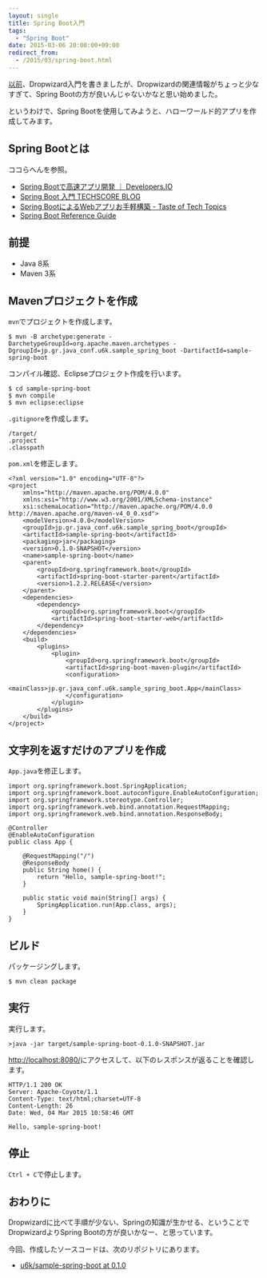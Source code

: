 ```yaml
---
layout: single
title: Spring Boot入門
tags:
  - "Spring Boot"
date: 2015-03-06 20:00:00+09:00
redirect_from:
  - /2015/03/spring-boot.html
---
```


[以前](http://u6k-apps.blogspot.jp/2015/02/dropwizard.html)、Dropwizard入門を書きましたが、Dropwizardの関連情報がちょっと少なすぎて、Spring Bootの方が良いんじゃないかなと思い始めました。

というわけで、Spring Bootを使用してみようと、ハローワールド的アプリを作成してみます。

## Spring Bootとは

ココらへんを参照。

- [Spring Bootで高速アプリ開発 ｜ Developers.IO](http://dev.classmethod.jp/server-side/java/springboot/)
- [Spring Boot 入門 TECHSCORE BLOG](http://www.techscore.com/blog/2014/05/01/spring-boot-introduction/)
- [Spring BootによるWebアプリお手軽構築 - Taste of Tech Topics](http://acro-engineer.hatenablog.com/entry/2014/06/03/120128)
- [Spring Boot Reference Guide](http://docs.spring.io/spring-boot/docs/1.2.2.RELEASE/reference/htmlsingle/)

## 前提

- Java 8系
- Maven 3系

## Mavenプロジェクトを作成

`mvn`でプロジェクトを作成します。

```
$ mvn -B archetype:generate -DarchetypeGroupId=org.apache.maven.archetypes -DgroupId=jp.gr.java_conf.u6k.sample_spring_boot -DartifactId=sample-spring-boot
```

コンパイル確認、Eclipseプロジェクト作成を行います。

```
$ cd sample-spring-boot
$ mvn compile
$ mvn eclipse:eclipse
```

`.gitignore`を作成します。

```
/target/
.project
.classpath
```

`pom.xml`を修正します。

```
<?xml version="1.0" encoding="UTF-8"?>
<project
    xmlns="http://maven.apache.org/POM/4.0.0"
    xmlns:xsi="http://www.w3.org/2001/XMLSchema-instance"
    xsi:schemaLocation="http://maven.apache.org/POM/4.0.0 http://maven.apache.org/maven-v4_0_0.xsd">
    <modelVersion>4.0.0</modelVersion>
    <groupId>jp.gr.java_conf.u6k.sample_spring_boot</groupId>
    <artifactId>sample-spring-boot</artifactId>
    <packaging>jar</packaging>
    <version>0.1.0-SNAPSHOT</version>
    <name>sample-spring-boot</name>
    <parent>
        <groupId>org.springframework.boot</groupId>
        <artifactId>spring-boot-starter-parent</artifactId>
        <version>1.2.2.RELEASE</version>
    </parent>
    <dependencies>
        <dependency>
            <groupId>org.springframework.boot</groupId>
            <artifactId>spring-boot-starter-web</artifactId>
        </dependency>
    </dependencies>
    <build>
        <plugins>
            <plugin>
                <groupId>org.springframework.boot</groupId>
                <artifactId>spring-boot-maven-plugin</artifactId>
                <configuration>
                    <mainClass>jp.gr.java_conf.u6k.sample_spring_boot.App</mainClass>
                </configuration>
            </plugin>
        </plugins>
    </build>
</project>
```

## 文字列を返すだけのアプリを作成

`App.java`を修正します。

```
import org.springframework.boot.SpringApplication;
import org.springframework.boot.autoconfigure.EnableAutoConfiguration;
import org.springframework.stereotype.Controller;
import org.springframework.web.bind.annotation.RequestMapping;
import org.springframework.web.bind.annotation.ResponseBody;

@Controller
@EnableAutoConfiguration
public class App {

    @RequestMapping("/")
    @ResponseBody
    public String home() {
        return "Hello, sample-spring-boot!";
    }

    public static void main(String[] args) {
        SpringApplication.run(App.class, args);
    }
}
```

## ビルド

パッケージングします。

```
$ mvn clean package
```

## 実行

実行します。

```
>java -jar target/sample-spring-boot-0.1.0-SNAPSHOT.jar
```

[http://localhost:8080/](http://localhost:8080/)にアクセスして、以下のレスポンスが返ることを確認します。

```
HTTP/1.1 200 OK
Server: Apache-Coyote/1.1
Content-Type: text/html;charset=UTF-8
Content-Length: 26
Date: Wed, 04 Mar 2015 10:58:46 GMT

Hello, sample-spring-boot!
```

## 停止

`Ctrl + C`で停止します。

## おわりに

Dropwizardに比べて手順が少ない、Springの知識が生かせる、ということでDropwizardよりSpring Bootの方が良いかなー、と思っています。

今回、作成したソースコードは、次のリポジトリにあります。

- [u6k/sample-spring-boot at 0.1.0](https://github.com/u6k/sample-spring-boot/tree/0.1.0)
